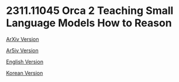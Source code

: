 # 2311.11045 Orca 2 Teaching Small Language Models How to Reason

[ArXiv Version](https://arxiv.org/abs/2311.11045)

[Ar5iv Version](https://ar5iv.org/abs/2311.11045)

[English Version](https://raw.githack.com/kh-kim/arxiv-translator/master/2311.11045/paper.en.html)

[Korean Version](https://raw.githack.com/kh-kim/arxiv-translator/master/2311.11045/paper.ko.html)